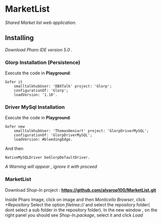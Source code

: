 # MarketList

*Shared Market list web application.*

## Installing

*Download Pharo IDE  version 5.0 .*

### Glorp Installation (Persistence) 
Execute the code in **Playground**:

```Smalltalk
Gofer it
	smalltalkhubUser: 'DBXTalk' project: 'Glorp';
	configurationOf: 'Glorp';
	loadVersion: '1.10'.
```

### Driver MySql Installation
Execute the code in **Playground**:

```Smalltalk
Gofer new
	smalltalkhubUser: 'ThomasHeniart' project: 'GlorpDriverMySQL';
	configurationOf: 'GlorpDriverMySQL';
	loadVersion: #bleedingEdge.
```
And then
```Smalltalk
NativeMySQLDriver beGlorpDefaultDriver.
```
*A Warning will appear , ignore it with proceed*

### MarketList

Download *Shop-In* project : **https://github.com/alvarop100/MarketList.git**

Inside Pharo Image, click on image and then *Monticello Browser*, click *+Repository* Select the option *filetree://* and select the repository folder( dont select a sub folder in the repository folder). In the new window , on the right panel you should see *Shop-In.package*, select it and click *Load*


